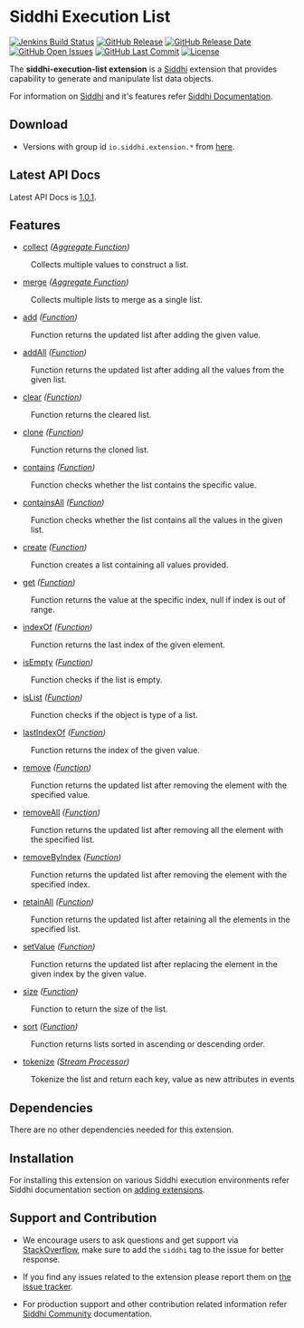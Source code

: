 ﻿Siddhi Execution List
======================================

  [![Jenkins Build Status](https://wso2.org/jenkins/job/siddhi/job/siddhi-execution-list/badge/icon)](https://wso2.org/jenkins/job/siddhi/job/siddhi-execution-list/)
  [![GitHub Release](https://img.shields.io/github/release/siddhi-io/siddhi-execution-list.svg)](https://github.com/siddhi-io/siddhi-execution-list/releases)
  [![GitHub Release Date](https://img.shields.io/github/release-date/siddhi-io/siddhi-execution-list.svg)](https://github.com/siddhi-io/siddhi-execution-list/releases)
  [![GitHub Open Issues](https://img.shields.io/github/issues-raw/siddhi-io/siddhi-execution-list.svg)](https://github.com/siddhi-io/siddhi-execution-list/issues)
  [![GitHub Last Commit](https://img.shields.io/github/last-commit/siddhi-io/siddhi-execution-list.svg)](https://github.com/siddhi-io/siddhi-execution-list/commits/master)
  [![License](https://img.shields.io/badge/License-Apache%202.0-blue.svg)](https://opensource.org/licenses/Apache-2.0)

The **siddhi-execution-list extension** is a <a target="_blank" href="https://siddhi.io/">Siddhi</a> extension that provides capability to generate and manipulate list data objects.

For information on <a target="_blank" href="https://siddhi.io/">Siddhi</a> and it's features refer <a target="_blank" href="https://siddhi.io/redirect/docs.html">Siddhi Documentation</a>. 

## Download

* Versions with group id `io.siddhi.extension.*` from <a target="_blank" href="https://mvnrepository.com/artifact/io.siddhi.extension.execution.list/siddhi-execution-list/">here</a>.

## Latest API Docs 

Latest API Docs is <a target="_blank" href="https://siddhi-io.github.io/siddhi-execution-list/api/1.0.1">1.0.1</a>.

## Features

* <a target="_blank" href="https://siddhi-io.github.io/siddhi-execution-list/api/1.0.1/#collect-aggregate-function">collect</a> *(<a target="_blank" href="http://siddhi.io/en/v5.1/docs/query-guide/#aggregate-function">Aggregate Function</a>)*<br> <div style="padding-left: 1em;"><p><p style="word-wrap: break-word;margin: 0;">Collects multiple values to construct a list.</p></p></div>
* <a target="_blank" href="https://siddhi-io.github.io/siddhi-execution-list/api/1.0.1/#merge-aggregate-function">merge</a> *(<a target="_blank" href="http://siddhi.io/en/v5.1/docs/query-guide/#aggregate-function">Aggregate Function</a>)*<br> <div style="padding-left: 1em;"><p><p style="word-wrap: break-word;margin: 0;">Collects multiple lists to merge as a single list.</p></p></div>
* <a target="_blank" href="https://siddhi-io.github.io/siddhi-execution-list/api/1.0.1/#add-function">add</a> *(<a target="_blank" href="http://siddhi.io/en/v5.1/docs/query-guide/#function">Function</a>)*<br> <div style="padding-left: 1em;"><p><p style="word-wrap: break-word;margin: 0;">Function returns the updated list after adding the given value.</p></p></div>
* <a target="_blank" href="https://siddhi-io.github.io/siddhi-execution-list/api/1.0.1/#addall-function">addAll</a> *(<a target="_blank" href="http://siddhi.io/en/v5.1/docs/query-guide/#function">Function</a>)*<br> <div style="padding-left: 1em;"><p><p style="word-wrap: break-word;margin: 0;">Function returns the updated list after adding all the values from the given list.</p></p></div>
* <a target="_blank" href="https://siddhi-io.github.io/siddhi-execution-list/api/1.0.1/#clear-function">clear</a> *(<a target="_blank" href="http://siddhi.io/en/v5.1/docs/query-guide/#function">Function</a>)*<br> <div style="padding-left: 1em;"><p><p style="word-wrap: break-word;margin: 0;">Function returns the cleared list. </p></p></div>
* <a target="_blank" href="https://siddhi-io.github.io/siddhi-execution-list/api/1.0.1/#clone-function">clone</a> *(<a target="_blank" href="http://siddhi.io/en/v5.1/docs/query-guide/#function">Function</a>)*<br> <div style="padding-left: 1em;"><p><p style="word-wrap: break-word;margin: 0;">Function returns the cloned list.</p></p></div>
* <a target="_blank" href="https://siddhi-io.github.io/siddhi-execution-list/api/1.0.1/#contains-function">contains</a> *(<a target="_blank" href="http://siddhi.io/en/v5.1/docs/query-guide/#function">Function</a>)*<br> <div style="padding-left: 1em;"><p><p style="word-wrap: break-word;margin: 0;">Function checks whether the list contains the specific value.</p></p></div>
* <a target="_blank" href="https://siddhi-io.github.io/siddhi-execution-list/api/1.0.1/#containsall-function">containsAll</a> *(<a target="_blank" href="http://siddhi.io/en/v5.1/docs/query-guide/#function">Function</a>)*<br> <div style="padding-left: 1em;"><p><p style="word-wrap: break-word;margin: 0;">Function checks whether the list contains all the values in the given list.</p></p></div>
* <a target="_blank" href="https://siddhi-io.github.io/siddhi-execution-list/api/1.0.1/#create-function">create</a> *(<a target="_blank" href="http://siddhi.io/en/v5.1/docs/query-guide/#function">Function</a>)*<br> <div style="padding-left: 1em;"><p><p style="word-wrap: break-word;margin: 0;">Function creates a list containing all values provided.</p></p></div>
* <a target="_blank" href="https://siddhi-io.github.io/siddhi-execution-list/api/1.0.1/#get-function">get</a> *(<a target="_blank" href="http://siddhi.io/en/v5.1/docs/query-guide/#function">Function</a>)*<br> <div style="padding-left: 1em;"><p><p style="word-wrap: break-word;margin: 0;">Function returns the value at the specific index, null if index is out of range.</p></p></div>
* <a target="_blank" href="https://siddhi-io.github.io/siddhi-execution-list/api/1.0.1/#indexof-function">indexOf</a> *(<a target="_blank" href="http://siddhi.io/en/v5.1/docs/query-guide/#function">Function</a>)*<br> <div style="padding-left: 1em;"><p><p style="word-wrap: break-word;margin: 0;">Function returns the last index of the given element.</p></p></div>
* <a target="_blank" href="https://siddhi-io.github.io/siddhi-execution-list/api/1.0.1/#isempty-function">isEmpty</a> *(<a target="_blank" href="http://siddhi.io/en/v5.1/docs/query-guide/#function">Function</a>)*<br> <div style="padding-left: 1em;"><p><p style="word-wrap: break-word;margin: 0;">Function checks if the list is empty.</p></p></div>
* <a target="_blank" href="https://siddhi-io.github.io/siddhi-execution-list/api/1.0.1/#islist-function">isList</a> *(<a target="_blank" href="http://siddhi.io/en/v5.1/docs/query-guide/#function">Function</a>)*<br> <div style="padding-left: 1em;"><p><p style="word-wrap: break-word;margin: 0;">Function checks if the object is type of a list.</p></p></div>
* <a target="_blank" href="https://siddhi-io.github.io/siddhi-execution-list/api/1.0.1/#lastindexof-function">lastIndexOf</a> *(<a target="_blank" href="http://siddhi.io/en/v5.1/docs/query-guide/#function">Function</a>)*<br> <div style="padding-left: 1em;"><p><p style="word-wrap: break-word;margin: 0;">Function returns the index of the given value.</p></p></div>
* <a target="_blank" href="https://siddhi-io.github.io/siddhi-execution-list/api/1.0.1/#remove-function">remove</a> *(<a target="_blank" href="http://siddhi.io/en/v5.1/docs/query-guide/#function">Function</a>)*<br> <div style="padding-left: 1em;"><p><p style="word-wrap: break-word;margin: 0;">Function returns the updated list after removing the element with the specified value.</p></p></div>
* <a target="_blank" href="https://siddhi-io.github.io/siddhi-execution-list/api/1.0.1/#removeall-function">removeAll</a> *(<a target="_blank" href="http://siddhi.io/en/v5.1/docs/query-guide/#function">Function</a>)*<br> <div style="padding-left: 1em;"><p><p style="word-wrap: break-word;margin: 0;">Function returns the updated list after removing all the element with the specified list.</p></p></div>
* <a target="_blank" href="https://siddhi-io.github.io/siddhi-execution-list/api/1.0.1/#removebyindex-function">removeByIndex</a> *(<a target="_blank" href="http://siddhi.io/en/v5.1/docs/query-guide/#function">Function</a>)*<br> <div style="padding-left: 1em;"><p><p style="word-wrap: break-word;margin: 0;">Function returns the updated list after removing the element with the specified index.</p></p></div>
* <a target="_blank" href="https://siddhi-io.github.io/siddhi-execution-list/api/1.0.1/#retainall-function">retainAll</a> *(<a target="_blank" href="http://siddhi.io/en/v5.1/docs/query-guide/#function">Function</a>)*<br> <div style="padding-left: 1em;"><p><p style="word-wrap: break-word;margin: 0;">Function returns the updated list after retaining all the elements in the specified list.</p></p></div>
* <a target="_blank" href="https://siddhi-io.github.io/siddhi-execution-list/api/1.0.1/#setvalue-function">setValue</a> *(<a target="_blank" href="http://siddhi.io/en/v5.1/docs/query-guide/#function">Function</a>)*<br> <div style="padding-left: 1em;"><p><p style="word-wrap: break-word;margin: 0;">Function returns the updated list after replacing the element in the given index by the given value.</p></p></div>
* <a target="_blank" href="https://siddhi-io.github.io/siddhi-execution-list/api/1.0.1/#size-function">size</a> *(<a target="_blank" href="http://siddhi.io/en/v5.1/docs/query-guide/#function">Function</a>)*<br> <div style="padding-left: 1em;"><p><p style="word-wrap: break-word;margin: 0;">Function to return the size of the list.</p></p></div>
* <a target="_blank" href="https://siddhi-io.github.io/siddhi-execution-list/api/1.0.1/#sort-function">sort</a> *(<a target="_blank" href="http://siddhi.io/en/v5.1/docs/query-guide/#function">Function</a>)*<br> <div style="padding-left: 1em;"><p><p style="word-wrap: break-word;margin: 0;">Function returns lists sorted in ascending or descending order.</p></p></div>
* <a target="_blank" href="https://siddhi-io.github.io/siddhi-execution-list/api/1.0.1/#tokenize-stream-processor">tokenize</a> *(<a target="_blank" href="http://siddhi.io/en/v5.1/docs/query-guide/#stream-processor">Stream Processor</a>)*<br> <div style="padding-left: 1em;"><p><p style="word-wrap: break-word;margin: 0;">Tokenize the list and return each key, value as new attributes in events</p></p></div>

## Dependencies 

There are no other dependencies needed for this extension. 

## Installation

For installing this extension on various Siddhi execution environments refer Siddhi documentation section on <a target="_blank" href="https://siddhi.io/redirect/add-extensions.html">adding extensions</a>.

## Support and Contribution

* We encourage users to ask questions and get support via <a target="_blank" href="https://stackoverflow.com/questions/tagged/siddhi">StackOverflow</a>, make sure to add the `siddhi` tag to the issue for better response.

* If you find any issues related to the extension please report them on <a target="_blank" href="https://github.com/siddhi-io/siddhi-execution-list/issues">the issue tracker</a>.

* For production support and other contribution related information refer <a target="_blank" href="https://siddhi.io/community/">Siddhi Community</a> documentation.
